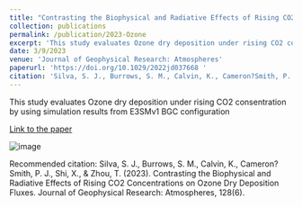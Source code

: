 ```yaml
---
title: "Contrasting the Biophysical and Radiative Effects of Rising CO2 Concentrations on Ozone Dry Deposition Fluxes"
collection: publications
permalink: /publication/2023-Ozone
excerpt: 'This study evaluates Ozone dry deposition under rising CO2 consentration by using simulation results from E3SMv1 BGC configuration'
date: 3/9/2023
venue: 'Journal of Geophysical Research: Atmospheres'
paperurl: 'https://doi.org/10.1029/2022jd037668 '
citation: 'Silva, S. J., Burrows, S. M., Calvin, K., Cameron?Smith, P. J., Shi, X., &amp; Zhou, T. (2023). Contrasting the Biophysical and Radiative Effects of Rising CO2 Concentrations on Ozone Dry Deposition Fluxes. Journal of Geophysical Research: Atmospheres, 128(6). '
---
```

This study evaluates Ozone dry deposition under rising CO2 consentration by using simulation results from E3SMv1 BGC configuration

[Link to the paper](https://doi.org/10.1029/2022jd037668 )

![image](https://agupubs.onlinelibrary.wiley.com/cms/asset/1d55d604-c37c-4324-ba81-d2ab62e90789/jgrd58579-fig-0001-m.jpg)

Recommended citation: Silva, S. J., Burrows, S. M., Calvin, K., Cameron?Smith, P. J., Shi, X., & Zhou, T. (2023). Contrasting the Biophysical and Radiative Effects of Rising CO2 Concentrations on Ozone Dry Deposition Fluxes. Journal of Geophysical Research: Atmospheres, 128(6). 